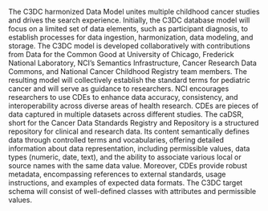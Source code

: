 The C3DC harmonized Data Model unites multiple childhood cancer studies and drives the search experience. Initially, the C3DC database model will focus on a limited set of data elements, such as participant diagnosis, to establish processes for data ingestion, harmonization, data modeling, and storage. The C3DC model is developed collaboratively with contributions from Data for the Common Good at University of Chicago, Frederick National Laboratory, NCI’s Semantics Infrastructure, Cancer Research Data Commons, and National Cancer Childhood Registry team members. The resulting model will collectively establish the standard terms for pediatric cancer and will serve as guidance to researchers.
NCI encourages researchers to use CDEs to enhance data accuracy, consistency, and interoperability across diverse areas of health research. CDEs are pieces of data captured in multiple datasets across different studies. The caDSR, short for the Cancer Data Standards Registry and Repository is a structured repository for clinical and research data. Its content semantically defines data through controlled terms and vocabularies, offering detailed information about data representation, including permissible values, data types (numeric, date, text), and the ability to associate various local or source names with the same data value. Moreover, CDEs provide robust metadata, encompassing references to external standards, usage instructions, and examples of expected data formats.  The C3DC target schema will consist of well-defined classes with attributes and permissible values.
